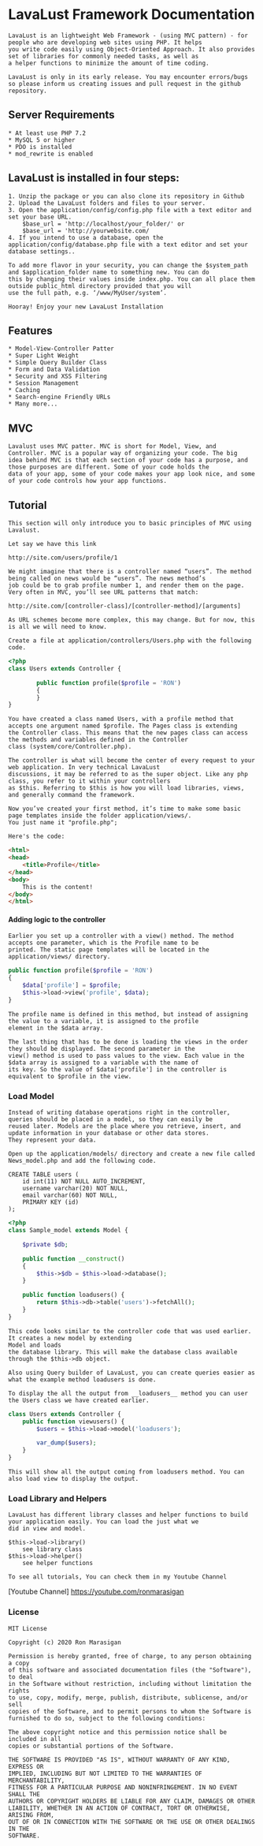 # LavaLust Framework Documentation

	LavaLust is an lightweight Web Framework - (using MVC pattern) - for people who are developing web sites using PHP. It helps
	you write code easily using Object-Oriented Approach. It also provides set of libraries for commonly needed tasks, as well as
	a helper functions to minimize the amount of time coding.

	LavaLust is only in its early release. You may encounter errors/bugs so please inform us creating issues and pull request in the github repository.

## Server Requirements
	* At least use PHP 7.2
	* MySQL 5 or higher
	* PDO is installed
	* mod_rewrite is enabled

## LavaLust is installed in four steps:
	1. Unzip the package or you can also clone its repository in Github
	2. Upload the LavaLust folders and files to your server.
	3. Open the application/config/config.php file with a text editor and set your base URL.
		$base_url = 'http://localhost/your_folder/' or
		$base_url = 'http://yourwebsite.com/
	4. If you intend to use a database, open the application/config/database.php file with a text editor and set your
	database settings..

	To add more flavor in your security, you can change the $system_path and $application_folder name to something new. You can do
	this by changing their values inside index.php. You can all place them outside public_html directory provided that you will
	use the full path, e.g. ‘/www/MyUser/system’.

	Hooray! Enjoy your new LavaLust Installation

## Features
	* Model-View-Controller Patter
	* Super Light Weight
	* Simple Query Builder Class
	* Form and Data Validation
	* Security and XSS Filtering
	* Session Management
	* Caching
	* Search-engine Friendly URLs
	* Many more...

## MVC
	Lavalust uses MVC patter. MVC is short for Model, View, and Controller. MVC is a popular way of organizing your code. The big
	idea behind MVC is that each section of your code has a purpose, and those purposes are different. Some of your code holds the
	data of your app, some of your code makes your app look nice, and some of your code controls how your app functions.

## Tutorial
	This section will only introduce you to basic principles of MVC using Lavalust.

	Let say we have this link

	http://site.com/users/profile/1

	We might imagine that there is a controller named “users”. The method being called on news would be “users”. The news method’s
	job could be to grab profile number 1, and render them on the page. Very often in MVC, you’ll see URL patterns that match:

	http://site.com/[controller-class]/[controller-method]/[arguments]

	As URL schemes become more complex, this may change. But for now, this is all we will need to know.

	Create a file at application/controllers/Users.php with the following code.

```php
<?php
class Users extends Controller {

        public function profile($profile = 'RON')
        {
        }
}
```

	You have created a class named Users, with a profile method that accepts one argument named $profile. The Pages class is extending
	the Controller class. This means that the new pages class can access the methods and variables defined in the Controller
	class (system/core/Controller.php).

	The controller is what will become the center of every request to your web application. In very technical LavaLust
	discussions, it may be referred to as the super object. Like any php class, you refer to it within your controllers
	as $this. Referring to $this is how you will load libraries, views, and generally command the framework.

	Now you’ve created your first method, it’s time to make some basic page templates inside the folder application/views/.
	You just name it "profile.php";

	Here's the code:

```html
<html>
<head>
	<title>Profile</title>
</head>
<body>
	This is the content!
</body>
</html>
```

#### Adding logic to the controller
	Earlier you set up a controller with a view() method. The method accepts one parameter, which is the Profile name to be
	printed. The static page templates will be located in the application/views/ directory.

```php
public function profile($profile = 'RON')
{
	$data['profile'] = $profile;
	$this->load->view('profile', $data); 
}
```

	The profile name is defined in this method, but instead of assigning the value to a variable, it is assigned to the profile
	element in the $data array.

	The last thing that has to be done is loading the views in the order they should be displayed. The second parameter in the
	view() method is used to pass values to the view. Each value in the $data array is assigned to a variable with the name of
	its key. So the value of $data['profile'] in the controller is equivalent to $profile in the view.

### Load Model
	Instead of writing database operations right in the controller, queries should be placed in a model, so they can easily be
	reused later. Models are the place where you retrieve, insert, and update information in your database or other data stores.
	They represent your data.

	Open up the application/models/ directory and create a new file called News_model.php and add the following code.

	CREATE TABLE users (
        id int(11) NOT NULL AUTO_INCREMENT,
        username varchar(20) NOT NULL,
        email varchar(60) NOT NULL,
        PRIMARY KEY (id)
	);

```php
<?php
class Sample_model extends Model {

	$private $db;

    public function __construct()
    {
		$this->$db = $this->load->database();
    }

    public function loadusers() {
    	return $this->db->table('users')->fetchAll();
    }
}
```
	This code looks similar to the controller code that was used earlier. It creates a new model by extending
	Model and loads
	the database library. This will make the database class available through the $this->db object.

	Also using Query builder of LavaLust, you can create queries easier as what the example method loadusers is done.

	To display the all the output from __loadusers__ method you can user the Users class we have created earlier.

```php
class Users extends Controller {
	public function viewusers() {
		$users = $this->load->model('loadusers');

		var_dump($users);
	}
}
```

	This will show all the output coming from loadusers method. You can also load view to display the output.

### Load Library and Helpers
	LavaLust has different library classes and helper functions to build your application easily. You can load the just what we 
	did in view and model.

	$this->load->library()
		see library class
	$this->load->helper()
		see helper functions

	To see all tutorials, You can check them in my Youtube Channel
[Youtube Channel] https://youtube.com/ronmarasigan

### License
	MIT License

	Copyright (c) 2020 Ron Marasigan

	Permission is hereby granted, free of charge, to any person obtaining a copy
	of this software and associated documentation files (the "Software"), to deal
	in the Software without restriction, including without limitation the rights
	to use, copy, modify, merge, publish, distribute, sublicense, and/or sell
	copies of the Software, and to permit persons to whom the Software is
	furnished to do so, subject to the following conditions:

	The above copyright notice and this permission notice shall be included in all
	copies or substantial portions of the Software.

	THE SOFTWARE IS PROVIDED "AS IS", WITHOUT WARRANTY OF ANY KIND, EXPRESS OR
	IMPLIED, INCLUDING BUT NOT LIMITED TO THE WARRANTIES OF MERCHANTABILITY,
	FITNESS FOR A PARTICULAR PURPOSE AND NONINFRINGEMENT. IN NO EVENT SHALL THE
	AUTHORS OR COPYRIGHT HOLDERS BE LIABLE FOR ANY CLAIM, DAMAGES OR OTHER
	LIABILITY, WHETHER IN AN ACTION OF CONTRACT, TORT OR OTHERWISE, ARISING FROM,
	OUT OF OR IN CONNECTION WITH THE SOFTWARE OR THE USE OR OTHER DEALINGS IN THE
	SOFTWARE.


